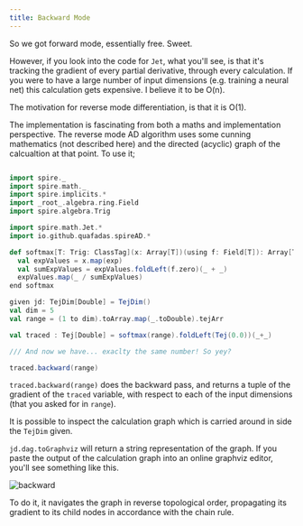 ```yaml
---
title: Backward Mode
---
```


So we got forward mode, essentially free. Sweet.

However, if you look into the code for `Jet`, what you'll see, is that it's tracking the gradient of every partial derivative, through every calculation. If you were to have a large number of input dimensions (e.g. training a neural net) this calculation gets expensive. I believe it to be O(n).

The motivation for reverse mode differentiation, is that it is O(1).

The implementation is fascinating from both a maths and implementation perspective. The reverse mode AD algorithm uses some cunning mathematics (not described here) and the directed (acyclic) graph of the calcualtion at that point. To use it;

```scala mdoc:height=200

import spire._
import spire.math._
import spire.implicits.*
import _root_.algebra.ring.Field
import spire.algebra.Trig

import spire.math.Jet.*
import io.github.quafadas.spireAD.*

def softmax[T: Trig: ClassTag](x: Array[T])(using f: Field[T]): Array[T] =
  val expValues = x.map(exp)
  val sumExpValues = expValues.foldLeft(f.zero)(_ + _)
  expValues.map(_ / sumExpValues)
end softmax

given jd: TejDim[Double] = TejDim()
val dim = 5
val range = (1 to dim).toArray.map(_.toDouble).tejArr

val traced : Tej[Double] = softmax(range).foldLeft(Tej(0.0))(_+_)

/// And now we have... exaclty the same number! So yey?

traced.backward(range)

```
`traced.backward(range)` does the backward pass, and returns a tuple of the gradient of the `traced` variable, with respect to each of the input dimensions (that you asked for in `range`).

It is possible to inspect the calculation graph which is carried around in side the `TejDim` given.

`jd.dag.toGraphviz` will return a string representation of the graph. If you paste the output of the calculation graph into an online graphviz editor, you'll see something like this.

![backward](backward.png)

To do it, it navigates the graph in reverse topological order, propagating its gradient to its child nodes in accordance with the chain rule.

